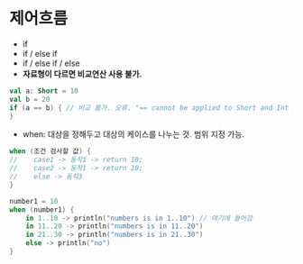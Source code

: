 # 제어흐름

- if
- if / else if
- if / else if / else
- **자료형이 다르면 비교연산 사용 불가.**

```kotlin
val a: Short = 10
val b = 20
if (a == b) { // 비교 불가. 오류. "== cannot be applied to Short and Int 오류" 뜸.
}
```  

- when:  대상을 정해두고 대상의 케이스를 나누는 것. 범위 지정 가능.

```kotlin
when (조건 검사할 값) {
//    case1 -> 동작1 -> return 10;
//    case2 -> 동작1 -> return 10;
//    else -> 동작3
}
```

```kotlin
number1 = 10
when (number1) {
    in 1..10 -> println("numbers is in 1..10") // 여기에 들어감
    in 11..20 -> println("numbers is in 11..20")
    in 21..30 -> println("numbers is in 21..30")
    else -> println("no")
}
```